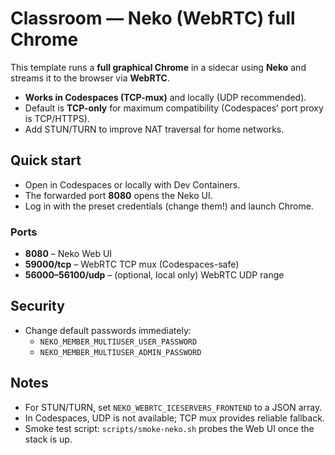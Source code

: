 # Classroom — Neko (WebRTC) full Chrome

This template runs a **full graphical Chrome** in a sidecar using **Neko** and streams it to the browser via **WebRTC**.

- **Works in Codespaces (TCP-mux)** and locally (UDP recommended).
- Default is **TCP-only** for maximum compatibility (Codespaces’ port proxy is TCP/HTTPS).
- Add STUN/TURN to improve NAT traversal for home networks.

## Quick start

- Open in Codespaces or locally with Dev Containers.
- The forwarded port **8080** opens the Neko UI.
- Log in with the preset credentials (change them!) and launch Chrome.

### Ports
- **8080** – Neko Web UI
- **59000/tcp** – WebRTC TCP mux (Codespaces-safe)
- **56000–56100/udp** – (optional, local only) WebRTC UDP range

## Security
- Change default passwords immediately:
  - `NEKO_MEMBER_MULTIUSER_USER_PASSWORD`
  - `NEKO_MEMBER_MULTIUSER_ADMIN_PASSWORD`

## Notes
- For STUN/TURN, set `NEKO_WEBRTC_ICESERVERS_FRONTEND` to a JSON array.
- In Codespaces, UDP is not available; TCP mux provides reliable fallback.
- Smoke test script: `scripts/smoke-neko.sh` probes the Web UI once the stack is up.
